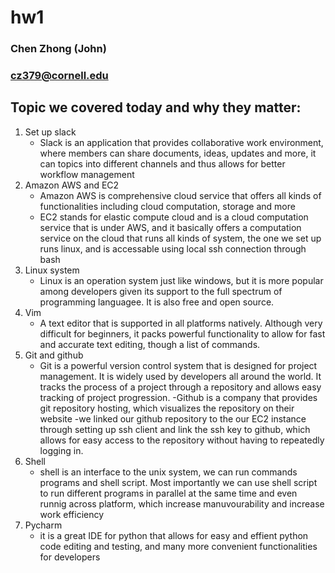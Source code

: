 # hw1
### Chen Zhong (John)
### cz379@cornell.edu

## Topic we covered today and why they matter:

1. Set up slack
    - Slack is an application that provides collaborative work environment, where members can share documents, ideas, updates and more, it can topics into different channels and thus allows for better workflow management
2. Amazon AWS and EC2
    - Amazon AWS is comprehensive cloud service that offers all kinds of functionalities including cloud computation, storage and more 
    - EC2 stands for elastic compute cloud and is a cloud computation service that is under AWS, and it basically offers a computation service on the cloud that runs all kinds of system, the one we set up runs linux, and is accessable using local ssh connection through bash
3. Linux system
    - Linux is an operation system just like windows, but it is more popular among developers given its support to the full spectrum of programming languagee. It is also free and open source.
4. Vim
    - A text editor that is supported in all platforms natively. Although very difficult for beginners, it packs powerful functionality to allow for fast and accurate text editing, though a list of commands.
5. Git and github
    - Git is a powerful version control system that is designed for project management. It is widely used by developers all around the world. It tracks the process of a project through a repository and allows easy tracking of project progression.
    -Github is a company that provides git repository hosting, which visualizes the repository on their website
    -we linked our github repository to the our EC2 instance through setting up ssh client and link the ssh key to github, which allows for easy access to the repository without having to repeatedly logging in.
6. Shell
    - shell is an interface to the unix system, we can run commands programs and shell script. Most importantly we can use shell script to run different programs in parallel at the same time and even runnig across platform, which increase manuvourability and increase work efficiency
7. Pycharm
     - it is a great IDE for python that allows for easy and effient python code editing and testing, and many more convenient functionalities for developers
